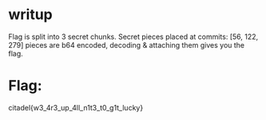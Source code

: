 # writup
Flag is split into 3 secret chunks.
Secret pieces placed at commits: [56, 122, 279]
pieces are b64 encoded, decoding & attaching them gives you the flag.
# Flag: 
citadel{w3_4r3_up_4ll_n1t3_t0_g1t_lucky}
